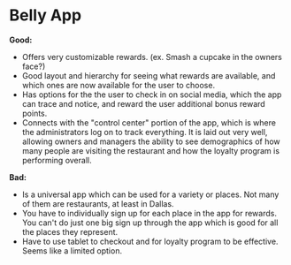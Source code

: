 # Belly App
**Good:**
  - Offers very customizable rewards. (ex. Smash a cupcake in the owners face?)
  - Good layout and hierarchy for seeing what rewards are available, and which ones are now available for the user to choose. 
  - Has options for the the user to check in on social media, which the app can trace and notice, and reward the user additional bonus reward points.
  - Connects with the "control center" portion of the app, which is where the administrators log on to track everything. It is laid out very well, allowing owners and managers the ability to see demographics of how many people are visiting the restaurant and how the loyalty program is performing overall.
 

**Bad:**
 - Is a universal app which can be used for a variety or places. Not many of them are restaurants, at least in Dallas.
 - You have to individually sign up for each place in the app for rewards. You can't do just one big sign up through the app which is good for all the places they represent.
 - Have to use tablet to checkout and for loyalty program to be effective. Seems like a limited option.
 